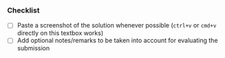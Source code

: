 <!-- You are about to submit an assignment! -->
<!-- For a title, it's enough to indicate the assignment number, eg, `Assignment 01` -->

### Checklist

- [ ] Paste a screenshot of the solution whenever possible (`ctrl+v` or `cmd+v` directly on this textbox works)
- [ ] Add optional notes/remarks to be taken into account for evaluating the submission
